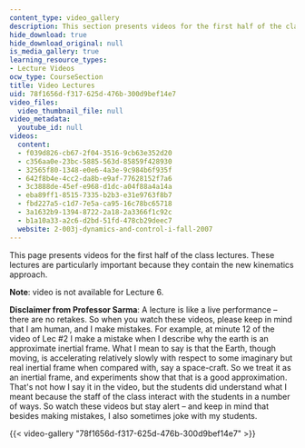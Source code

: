 ```yaml
---
content_type: video_gallery
description: This section presents videos for the first half of the class lectures.
hide_download: true
hide_download_original: null
is_media_gallery: true
learning_resource_types:
- Lecture Videos
ocw_type: CourseSection
title: Video Lectures
uid: 78f1656d-f317-625d-476b-300d9bef14e7
video_files:
  video_thumbnail_file: null
video_metadata:
  youtube_id: null
videos:
  content:
  - f039d826-cb67-2f04-3516-9cb63e352d20
  - c356aa0e-23bc-5885-563d-85859f428930
  - 32565f80-1348-e0e6-4a3e-9c984b6f935f
  - 642f8b4e-4cc2-da8b-e9af-77628152f7a6
  - 3c3888de-45ef-e968-d1dc-a04f88a4a14a
  - eba89ff1-8515-7335-b2b3-e31e9763f8b7
  - fbd227a5-c1d7-7e5a-ca95-16c78bc65718
  - 3a1632b9-1394-8722-2a18-2a3366f1c92c
  - b1a10a33-a2c6-d2bd-51fd-478cb29deec7
  website: 2-003j-dynamics-and-control-i-fall-2007
---
```


This page presents videos for the first half of the class lectures. These lectures are particularly important because they contain the new kinematics approach.

**Note**: video is not available for Lecture 6.

**Disclaimer from Professor Sarma**: A lecture is like a live performance – there are no retakes. So when you watch these videos, please keep in mind that I am human, and I make mistakes. For example, at minute 12 of the video of Lec #2 I make a mistake when I describe why the earth is an approximate inertial frame. What I mean to say is that the Earth, though moving, is accelerating relatively slowly with respect to some imaginary but real inertial frame when compared with, say a space-craft. So we treat it as an inertial frame, and experiments show that that is a good approximation. That's not how I say it in the video, but the students did understand what I meant because the staff of the class interact with the students in a number of ways. So watch these videos but stay alert – and keep in mind that besides making mistakes, I also sometimes joke with my students.

{{< video-gallery "78f1656d-f317-625d-476b-300d9bef14e7" >}}

